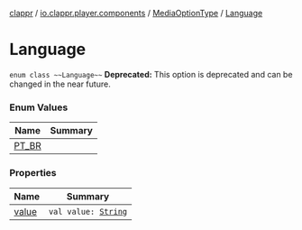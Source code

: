 [clappr](../../../index.md) / [io.clappr.player.components](../../index.md) / [MediaOptionType](../index.md) / [Language](./index.md)

# Language

`enum class ~~Language~~`
**Deprecated:** This option is deprecated and can be changed in the near future.

### Enum Values

| Name | Summary |
|---|---|
| [PT_BR](-p-t_-b-r.md) |  |

### Properties

| Name | Summary |
|---|---|
| [value](value.md) | `val value: `[`String`](https://kotlinlang.org/api/latest/jvm/stdlib/kotlin/-string/index.html) |
